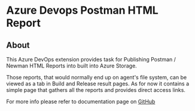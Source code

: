 # Azure Devops Postman HTML Report

## About

This Azure DevOps extension provides task for Publishing Postman / Newman HTML Reports into built into Azure Storage.

Those reports, that would normally end up on agent's file system, can be viewed as a tab in Build and Release result pages. As for now it contains a simple page that gathers all the reports and provides direct access links.

For more info please refer to documentation page on [GitHub](https://github.com/maciejmaciejewski/azure-pipelines-postman)